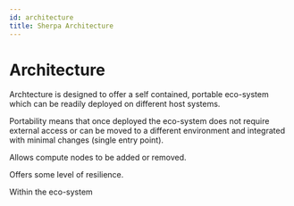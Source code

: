 ```yaml
---
id: architecture
title: Sherpa Architecture
---
```


# Architecture

Archtecture is designed to offer a self contained, portable eco-system which can be readily deployed on different host systems. 

Portability means that once deployed the eco-system does not require external access or can be moved to a different environment and integrated with minimal changes (single entry point).

Allows compute nodes to be added or removed.

Offers some level of resilience.

Within the eco-system
